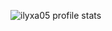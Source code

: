 ![ilyxa05 profile stats](https://github-readme-stats.vercel.app/api?username=tibuspike000&show_icons=true&theme=synthwave)
